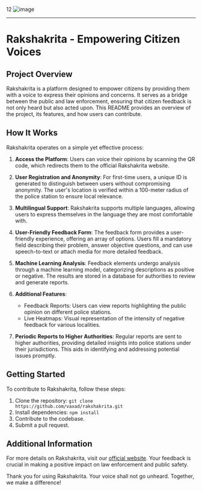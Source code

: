 12
![image](https://github.com/vaxad/rakshakrita0/assets/126230095/8a885afc-c2ee-4ced-a97b-d38f09b1edc3)


---

# Rakshakrita - Empowering Citizen Voices

## Project Overview

Rakshakrita is a platform designed to empower citizens by providing them with a voice to express their opinions and concerns. It serves as a bridge between the public and law enforcement, ensuring that citizen feedback is not only heard but also acted upon. This README provides an overview of the project, its features, and how users can contribute.

## How It Works

Rakshakrita operates on a simple yet effective process:

1. **Access the Platform**: Users can voice their opinions by scanning the QR code, which redirects them to the official Rakshakrita website.

2. **User Registration and Anonymity**: For first-time users, a unique ID is generated to distinguish between users without compromising anonymity. The user's location is verified within a 100-meter radius of the police station to ensure local relevance.

3. **Multilingual Support**: Rakshakrita supports multiple languages, allowing users to express themselves in the language they are most comfortable with.

4. **User-Friendly Feedback Form**: The feedback form provides a user-friendly experience, offering an array of options. Users fill a mandatory field describing their problem, answer objective questions, and can use speech-to-text or attach media for more detailed feedback.

5. **Machine Learning Analysis**: Feedback elements undergo analysis through a machine learning model, categorizing descriptions as positive or negative. The results are stored in a database for authorities to review and generate reports.

6. **Additional Features**:
    - Feedback Reports: Users can view reports highlighting the public opinion on different police stations.
    - Live Heatmaps: Visual representation of the intensity of negative feedback for various localities.

7. **Periodic Reports to Higher Authorities**: Regular reports are sent to higher authorities, providing detailed insights into police stations under their jurisdictions. This aids in identifying and addressing potential issues promptly.

## Getting Started

To contribute to Rakshakrita, follow these steps:

1. Clone the repository: `git clone https://github.com/vaxad/rakshakrita.git`
2. Install dependencies: `npm install`
3. Contribute to the codebase.
4. Submit a pull request.

## Additional Information

For more details on Rakshakrita, visit our [official website]([https://www.rakshakrita.com](https://rakshakrita0.vercel.app/)). Your feedback is crucial in making a positive impact on law enforcement and public safety.

Thank you for using Rakshakrita. Your voice shall not go unheard. Together, we make a difference!
